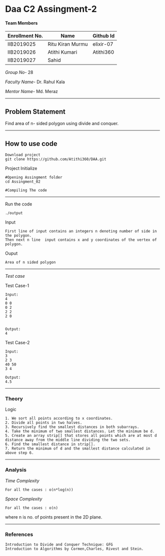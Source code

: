 # Daa C2 Assingment-2
#### Team Members

|Enrollment No.|Name|Github Id|
|--------------|----|--------|
|IIB2019025|Ritu Kiran Murmu|elixir-07|
|IIB2019026|Atithi Kumari|Atithi360|
|IIB2019027|Sahid ||



*Group No-* 28

*Faculty Name-* Dr. Rahul Kala 

*Mentor Name-* Md. Meraz

---
## Problem Statement
Find area of n- sided polygon using divide and conquer.

---
## How to use code
```
Download project
git clone https://github.com/Atithi360/DAA.git
```
Project Initialize 
```
#Opening Assingment folder
cd Assingment_02

#Compiling The code
```
---

Run the code
```
./output
```
Input
```
First line of input contains an integers n denoting number of side in the polygon.
Then next n line  input contains x and y coordinates of the vertex of polygon.

```
Ouput 
```
Area of n sided polygon
```
---
*Test case*

Test Case-1
```
Input:
4
0 0
0 2
2 2 
2 0 


Output:
4
```

Test Case-2
```
Input:
3
2 3
40 50
3 4

Output:
4.5

```

---
### Theory
Logic
```
1. We sort all points according to x coordinates.
2. Divide all points in two halves.
3. Recursively find the smallest distances in both subarrays.
4. Take the minimum of two smallest distances. Let the minimum be d.
5. Create an array strip[] that stores all points which are at most d distance away from the middle line dividing the two sets.
6. Find the smallest distance in strip[].
7. Return the minimum of d and the smallest distance calculated in above step 6.
```

---
### Analysis

*Time Complexity*
```
For all the cases : o(n*log(n))
```
*Space Complexity*
```
For all the cases : o(n)
```
where n is no. of points present in the 2D plane.

---
### References
```
Introduction to Divide and Conquer Technique: GFG
Introduction to Algorithms by Cormen,Charles, Rivest and Stein.
```
